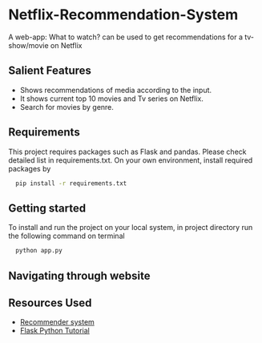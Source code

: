 # Netflix-Recommendation-System
A web-app: What to watch? can be used to get recommendations for a tv-show/movie on Netflix 

## Salient Features
  - Shows recommendations of media according to the input.
  - It shows current top 10 movies and Tv series on Netflix.
  - Search for movies by genre.
  



## Requirements
This project requires packages such as Flask and pandas. Please check detailed list in requirements.txt. On your own environment, install required packages by

```bash
  pip install -r requirements.txt
``` 



## Getting started

To install and run the project on your local system, in project directory run the following command on terminal


```bash
  python app.py
```
## Navigating through website


## Resources Used

- [Recommender system](https://towardsdatascience.com/how-to-build-from-scratch-a-content-based-movie-recommender-with-natural-language-processing-25ad400eb243)
- [Flask Python Tutorial](https://www.youtube.com/watch?v=lj4I_CvBnt0)



